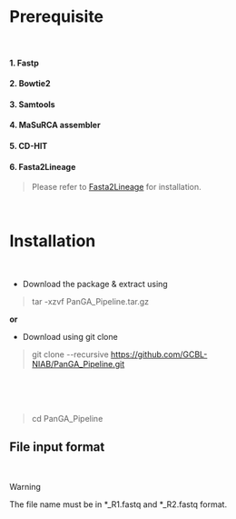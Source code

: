 # Prerequisite
<br/>

#### 1. Fastp
#### 2. Bowtie2
#### 3. Samtools
#### 4. MaSuRCA assembler
#### 5. CD-HIT
#### 6. Fasta2Lineage 
> Please refer to [Fasta2Lineage](https://github.com/GCBL-NIAB/Fasta2Lineage) for installation.


<br/>

#  Installation
<br/>

* Download the package & extract using 

> tar -xzvf PanGA_Pipeline.tar.gz

**or**

* Download using git clone

> git clone --recursive https://github.com/GCBL-NIAB/PanGA_Pipeline.git
<br/>
<br/>
<br/>

> cd PanGA_Pipeline


## File input format
<br/>

> [!WARNING]
> The file name must be in *_R1.fastq  and  *_R2.fastq format.








